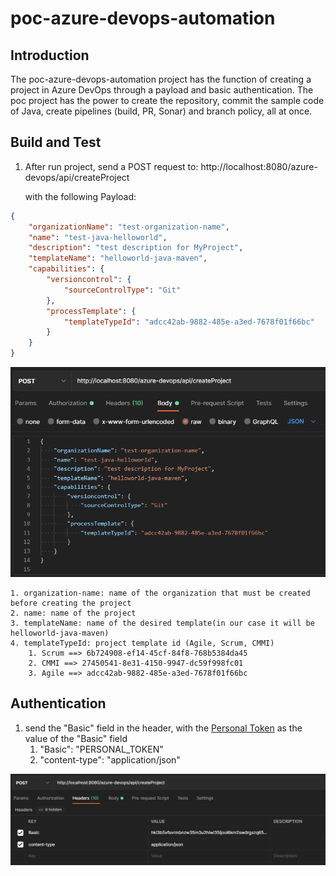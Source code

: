# poc-azure-devops-automation

## Introduction 
 The poc-azure-devops-automation project has the function of creating a project in Azure DevOps through a payload and basic authentication.
 The poc project has the power to create the repository, commit the sample code of Java, create pipelines (build, PR, Sonar) and branch policy, all at once.

## Build and Test
1. After run project, send a POST request to: http://localhost:8080/azure-devops/api/createProject
    
    with the following Payload:

```json
{
    "organizationName": "test-organization-name", 
    "name": "test-java-helloworld",
    "description": "test description for MyProject",
    "templateName": "helloworld-java-maven",
    "capabilities": {
        "versioncontrol": {
            "sourceControlType": "Git"
        },
        "processTemplate": {
            "templateTypeId": "adcc42ab-9882-485e-a3ed-7678f01f66bc"
        }
    }
}
```

![Screenshot](1.png)

    1. organization-name: name of the organization that must be created before creating the project
    2. name: name of the project
    3. templateName: name of the desired template(in our case it will be helloworld-java-maven)
    4. templateTypeId: project template id (Agile, Scrum, CMMI)
        1. Scrum ==> 6b724908-ef14-45cf-84f8-768b5384da45
        2. CMMI ==> 27450541-8e31-4150-9947-dc59f998fc01
        3. Agile ==> adcc42ab-9882-485e-a3ed-7678f01f66bc

## Authentication
1. send the "Basic" field in the header, with the [Personal Token](https://docs.microsoft.com/en-us/azure/devops/organizations/accounts/use-personal-access-tokens-to-authenticate?view=azure-devops&tabs=preview-page) as the value of the "Basic" field
    1. "Basic": "PERSONAL_TOKEN"
    2. "content-type": "application/json"
    
![Screenshot](2.png)
    
    